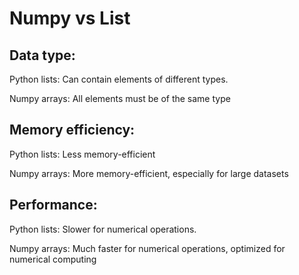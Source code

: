 # Numpy vs List

## Data type:

Python lists: Can contain elements of different types.

Numpy arrays: All elements must be of the same type


## Memory efficiency:

Python lists: Less memory-efficient

Numpy arrays: More memory-efficient, especially for large datasets


## Performance:

Python lists: Slower for numerical operations.

Numpy arrays: Much faster for numerical operations, optimized for numerical computing